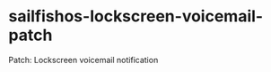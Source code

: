 sailfishos-lockscreen-voicemail-patch
==================================

Patch: Lockscreen voicemail notification

